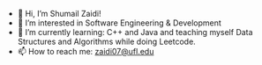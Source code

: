- 👋 Hi, I’m Shumail Zaidi! 
- 👀 I’m interested in Software Engineering & Development
- 🌱 I’m currently learning: C++ and Java and teaching myself Data Structures and Algorithms while doing Leetcode. 
- 📫 How to reach me: zaidi07@ufl.edu

<!---
SZaidi00/SZaidi00 is a ✨ special ✨ repository because its `README.md` (this file) appears on your GitHub profile.
You can click the Preview link to take a look at your changes.
--->
